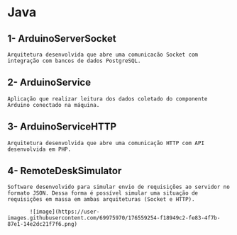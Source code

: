 # Java

## 1- ArduinoServerSocket

    Arquitetura desenvolvida que abre uma comunicacão Socket com integração com bancos de dados PostgreSQL.
    
## 2- ArduinoService
  
    Aplicação que realizar leitura dos dados coletado do componente Arduino conectado na máquina.
    
## 3- ArduinoServiceHTTP

    Arquitetura desenvolvida que abre uma comunicação HTTP com API desenvolvida em PHP.
  
## 4- RemoteDeskSimulator
  
    Software desenvolvido para simular envio de requisições ao servidor no formato JSON. Dessa forma é possível simular uma situação de requisições em massa em ambas arquiteturas (Socket e HTTP).
    
           ![image](https://user-images.githubusercontent.com/69975970/176559254-f18949c2-fe83-4f7b-87e1-14e2dc21f7f6.png)

    
